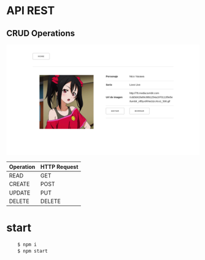 # API REST
## CRUD Operations

![screenshoot](https://github.com/doing-the-way/api-rest-express/blob/master/client/public/images/screenshot01.png)

Operation | HTTP Request 
--- | --- 
READ | GET 
CREATE | POST 
UPDATE | PUT 
DELETE | DELETE 

# start
```bash
	$ npm i
	$ npm start
```
